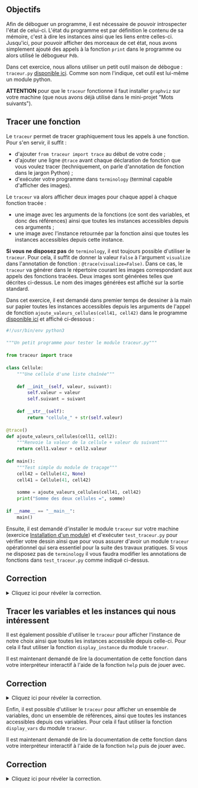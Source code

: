## Objectifs

Afin de déboguer un programme, il est nécessaire de pouvoir introspecter l'état de celui-ci.
L'état du programme est par définition le contenu de sa mémoire, c'est à dire les instances ainsi que les liens entre celles-ci.
Jusqu'ici, pour pouvoir afficher des morceaux de cet état, nous avons simplement ajouté des appels à la fonction `print` dans le programme ou alors utilisé le débogueur `Pdb`.

Dans cet exercice, nous allons utiliser un petit outil maison de débogue : `traceur.py` [disponible ici](traceur.py).
Comme son nom l'indique, cet outil est lui-même un module python.

**ATTENTION** pour que le `traceur` fonctionne il faut installer `graphviz` sur votre machine (que nous avons déjà utilisé dans le mini-projet "Mots suivants").

## Tracer une fonction

Le `traceur` permet de tracer graphiquement tous les appels à une fonction.
Pour s'en servir, il suffit :

- d'ajouter `from traceur import trace` au début de votre code ;
- d'ajouter une ligne `@trace` avant chaque déclaration de fonction que vous voulez tracer (techniquement, on parle d'annotation de fonction dans le jargon Python) ;
- d'exécuter votre programme dans `terminology` (terminal capable d'afficher des images).

Le `traceur` va alors afficher deux images pour chaque appel à chaque fonction tracée :

- une image avec les arguments de la fonctions (ce sont des variables, et donc des références) ainsi que toutes les instances accessibles depuis ces arguments ;
- une image avec l'instance retournée par la fonction ainsi que toutes les instances accessibles depuis cette instance.

**Si vous ne disposez pas** de `terminology`, il est toujours possible d'utiliser le `traceur`.
Pour cela, il suffit de donner la valeur `False` à l'argument `visualize` dans l'annotation de fonction : `@trace(visualize=False)`.
Dans ce cas, le `traceur` va générer dans le répertoire courant les images correspondant aux appels des fonctions tracées.
Deux images sont générées telles que décrites ci-dessus.
Le nom des images générées est affiché sur la sortie standard.

Dans cet exercice, il est demandé dans premier temps de dessiner à la main sur papier toutes les instances accessibles depuis les arguments de l'appel de fonction `ajoute_valeurs_cellules(cell41, cell42)` dans le programme [disponible ici](test_traceur.py) et affiché ci-dessous :
```python
#!/usr/bin/env python3

"""Un petit programme pour tester le module traceur.py"""

from traceur import trace

class Cellule:
    """Une cellule d'une liste chaînée"""

    def __init__(self, valeur, suivant):
        self.valeur = valeur
        self.suivant = suivant

    def __str__(self):
        return "cellule_" + str(self.valeur)

@trace()
def ajoute_valeurs_cellules(cell1, cell2):
    """Renvoie la valeur de la cellule + valeur du suivant"""
    return cell1.valeur + cell2.valeur

def main():
    """Test simple du module de traçage"""
    cell42 = Cellule(42, None)
    cell41 = Cellule(41, cell42)

    somme = ajoute_valeurs_cellules(cell41, cell42)
    print("Somme des deux cellules =", somme)

if __name__ == "__main__":
    main()
```

Ensuite, il est demandé d'installer le module `traceur` sur votre machine (exercice [Installation d'un module](../../../../1-bases/travaux-pratiques/02-module-svg-and-co/exercices/04-installation-d-un-module/)) et d'exécuter `test_traceur.py` pour vérifier votre dessin ainsi que pour vous assurer d'avoir un module `traceur` opérationnel qui sera essentiel pour la suite des travaux pratiques. Si vous ne disposez pas de `terminology` il vous faudra modifier les annotations de fonctions dans `test_traceur.py` comme indiqué ci-dessus.

## Correction
<details markdown="1">
<summary>Cliquez ici pour révéler la correction.</summary>

Le résultat du `traceur` est le suivant :

![résultat du traceur](test_traceur.svg)

Sur ce schéma, les couleurs ont la sémantique suivante :

- vert : les arguments donnés à la fonction avec leur nom. Ces derniers sont des variables locales à la fonction, donc des références vers des instances ;
- gris : les instances avec leur type et leur contenu ;
- rose : l'instance `None`.

Nous retrouvons sur ce schéma les deux arguments `cell1` et `cell2` donnés à  la fonction `ajoute_valeurs_cellules`.
`cell1` est une référence vers une cellule dont :

- la `valeur` est une référence vers l'entier `41` ;
- le `suivant` est une référence vers une autre cellule, qui se trouve être la même que celle référencée par `cell2`.

`cell2` est une référence vers une cellule dont :

- la `valeur` est une référence vers l'entier `42` ;
- le `suivant` est une référence vers `None`.

</details>

## Tracer les variables et les instances qui nous intéressent

Il est également possible d'utiliser le `traceur` pour afficher l'instance de notre choix ainsi que toutes les instances accessible depuis celle-ci.
Pour cela il faut utiliser la fonction `display_instance` du module `traceur`.

Il est maintenant demandé de lire la documentation de cette fonction dans votre interpréteur interactif à l'aide de la fonction `help` puis de jouer avec.

## Correction
<details markdown="1">
<summary>Cliquez ici pour révéler la correction.</summary>
Voici un petit exemple d'utilisation de la fonction `display_instance` :

```python
#!/usr/bin/env python3

"""Play with traceur.display_instance."""

import traceur

my_tuple = (3.0, "viva ...")
my_list = [1, "two", my_tuple]
traceur.display_instance(my_list, image_name="my_nice_instance", visualize=False)
```

Ce programme n'affiche pas d'image (`visualize=False`) et spécifie le nom du fichier image qui sera créé (`image_name="my_nice_instance"` sachant que l'extension `.svg` est ajoutée automatiquement par le `traceur`) dont voici le contenu :

![résultat du traceur](my_nice_instance.svg)
</details>

Enfin, il est possible d'utiliser le `traceur` pour afficher un ensemble de variables, donc un ensemble de références, ainsi que toutes les instances accessibles depuis ces variables.
Pour cela il faut utiliser la fonction `display_vars` du module `traceur`.

Il est maintenant demandé de lire la documentation de cette fonction dans votre interpréteur interactif à l'aide de la fonction `help` puis de jouer avec.

## Correction
<details markdown="1">
<summary>Cliquez ici pour révéler la correction.</summary>

Voici un petit exemple d'utilisation de la fonction `display_vars` :

```python
#!/usr/bin/env python3

"""Play with traceur.display_instance."""

import traceur

my_tuple = (3.0, "viva ...")
my_list = [1, "two", my_tuple]
traceur_var_my_tuple = traceur.Variable("my_tuple", my_tuple)
traceur_var_my_list = traceur.Variable("my_list", my_list)
traceur.display_vars(traceur_var_my_tuple,
                     traceur_var_my_list,
                     image_name="my_nice_vars",
                     visualize=False)
```

Ce programme n'affiche pas d'image (`visualize=False`) et spécifie le nom du fichier image qui sera créé (`image_name="my_nice_vars"` sachant que l'extension `.svg` est ajoutée automatiquement par le `traceur`) dont voici le contenu :

![résultat du traceur](my_nice_vars.svg)

Les variables, qui sont des références, sont affichées en vert.
Le traceur **ne peut pas retrouver** le nom d'une variable à partir d'une référence quelconque.
C'est pourquoi ces derniers doivent être spécifiés explicitement via la création d'instances de la classe `traceur.Variable` (c'est le premier paramètre du constructeur).
</details>
